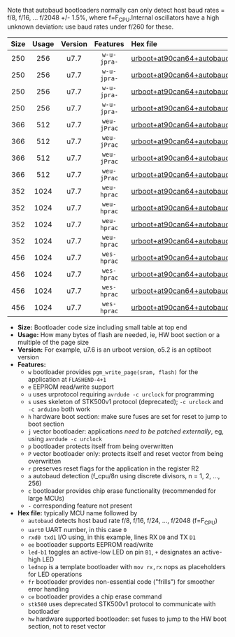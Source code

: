 Note that autobaud bootloaders normally can only detect host baud rates = f/8, f/16, ... f/2048 +/- 1.5%, where f=F<sub>CPU</sub>.Internal oscillators have a high unknown deviation: use baud rates under f/260 for these.

|Size|Usage|Version|Features|Hex file|
|:-:|:-:|:-:|:-:|:--|
|250|256|u7.7|`w-u-jpra-`|[urboot+at90can64+autobaud_uart0_rxe0_txe1_led+b5.hex](https://raw.githubusercontent.com/stefanrueger/urboot.hex/main/mcus/at90can64/autobaud/urboot+at90can64+autobaud_uart0_rxe0_txe1_led+b5.hex)|
|250|256|u7.7|`w-u-jpra-`|[urboot+at90can64+autobaud_uart0_rxe0_txe1_lednop.hex](https://raw.githubusercontent.com/stefanrueger/urboot.hex/main/mcus/at90can64/autobaud/urboot+at90can64+autobaud_uart0_rxe0_txe1_lednop.hex)|
|250|256|u7.7|`w-u-jpra-`|[urboot+at90can64+autobaud_uart1_rxd2_txd3_led+b5.hex](https://raw.githubusercontent.com/stefanrueger/urboot.hex/main/mcus/at90can64/autobaud/urboot+at90can64+autobaud_uart1_rxd2_txd3_led+b5.hex)|
|250|256|u7.7|`w-u-jpra-`|[urboot+at90can64+autobaud_uart1_rxd2_txd3_lednop.hex](https://raw.githubusercontent.com/stefanrueger/urboot.hex/main/mcus/at90can64/autobaud/urboot+at90can64+autobaud_uart1_rxd2_txd3_lednop.hex)|
|366|512|u7.7|`weu-jPrac`|[urboot+at90can64+autobaud_uart0_rxe0_txe1_ee_led+b5_fr_ce.hex](https://raw.githubusercontent.com/stefanrueger/urboot.hex/main/mcus/at90can64/autobaud/urboot+at90can64+autobaud_uart0_rxe0_txe1_ee_led+b5_fr_ce.hex)|
|366|512|u7.7|`weu-jPrac`|[urboot+at90can64+autobaud_uart0_rxe0_txe1_ee_lednop_fr_ce.hex](https://raw.githubusercontent.com/stefanrueger/urboot.hex/main/mcus/at90can64/autobaud/urboot+at90can64+autobaud_uart0_rxe0_txe1_ee_lednop_fr_ce.hex)|
|366|512|u7.7|`weu-jPrac`|[urboot+at90can64+autobaud_uart1_rxd2_txd3_ee_led+b5_fr_ce.hex](https://raw.githubusercontent.com/stefanrueger/urboot.hex/main/mcus/at90can64/autobaud/urboot+at90can64+autobaud_uart1_rxd2_txd3_ee_led+b5_fr_ce.hex)|
|366|512|u7.7|`weu-jPrac`|[urboot+at90can64+autobaud_uart1_rxd2_txd3_ee_lednop_fr_ce.hex](https://raw.githubusercontent.com/stefanrueger/urboot.hex/main/mcus/at90can64/autobaud/urboot+at90can64+autobaud_uart1_rxd2_txd3_ee_lednop_fr_ce.hex)|
|352|1024|u7.7|`weu-hprac`|[urboot+at90can64+autobaud_uart0_rxe0_txe1_ee_led+b5_fr_ce_hw.hex](https://raw.githubusercontent.com/stefanrueger/urboot.hex/main/mcus/at90can64/autobaud/urboot+at90can64+autobaud_uart0_rxe0_txe1_ee_led+b5_fr_ce_hw.hex)|
|352|1024|u7.7|`weu-hprac`|[urboot+at90can64+autobaud_uart0_rxe0_txe1_ee_lednop_fr_ce_hw.hex](https://raw.githubusercontent.com/stefanrueger/urboot.hex/main/mcus/at90can64/autobaud/urboot+at90can64+autobaud_uart0_rxe0_txe1_ee_lednop_fr_ce_hw.hex)|
|352|1024|u7.7|`weu-hprac`|[urboot+at90can64+autobaud_uart1_rxd2_txd3_ee_led+b5_fr_ce_hw.hex](https://raw.githubusercontent.com/stefanrueger/urboot.hex/main/mcus/at90can64/autobaud/urboot+at90can64+autobaud_uart1_rxd2_txd3_ee_led+b5_fr_ce_hw.hex)|
|352|1024|u7.7|`weu-hprac`|[urboot+at90can64+autobaud_uart1_rxd2_txd3_ee_lednop_fr_ce_hw.hex](https://raw.githubusercontent.com/stefanrueger/urboot.hex/main/mcus/at90can64/autobaud/urboot+at90can64+autobaud_uart1_rxd2_txd3_ee_lednop_fr_ce_hw.hex)|
|456|1024|u7.7|`wes-hprac`|[urboot+at90can64+autobaud_uart0_rxe0_txe1_ee_led+b5_fr_ce_stk500_hw.hex](https://raw.githubusercontent.com/stefanrueger/urboot.hex/main/mcus/at90can64/autobaud/urboot+at90can64+autobaud_uart0_rxe0_txe1_ee_led+b5_fr_ce_stk500_hw.hex)|
|456|1024|u7.7|`wes-hprac`|[urboot+at90can64+autobaud_uart0_rxe0_txe1_ee_lednop_fr_ce_stk500_hw.hex](https://raw.githubusercontent.com/stefanrueger/urboot.hex/main/mcus/at90can64/autobaud/urboot+at90can64+autobaud_uart0_rxe0_txe1_ee_lednop_fr_ce_stk500_hw.hex)|
|456|1024|u7.7|`wes-hprac`|[urboot+at90can64+autobaud_uart1_rxd2_txd3_ee_led+b5_fr_ce_stk500_hw.hex](https://raw.githubusercontent.com/stefanrueger/urboot.hex/main/mcus/at90can64/autobaud/urboot+at90can64+autobaud_uart1_rxd2_txd3_ee_led+b5_fr_ce_stk500_hw.hex)|
|456|1024|u7.7|`wes-hprac`|[urboot+at90can64+autobaud_uart1_rxd2_txd3_ee_lednop_fr_ce_stk500_hw.hex](https://raw.githubusercontent.com/stefanrueger/urboot.hex/main/mcus/at90can64/autobaud/urboot+at90can64+autobaud_uart1_rxd2_txd3_ee_lednop_fr_ce_stk500_hw.hex)|

- **Size:** Bootloader code size including small table at top end
- **Usage:** How many bytes of flash are needed, ie, HW boot section or a multiple of the page size
- **Version:** For example, u7.6 is an urboot version, o5.2 is an optiboot version
- **Features:**
  + `w` bootloader provides `pgm_write_page(sram, flash)` for the application at `FLASHEND-4+1`
  + `e` EEPROM read/write support
  + `u` uses urprotocol requiring `avrdude -c urclock` for programming
  + `s` uses skeleton of STK500v1 protocol (deprecated); `-c urclock` and `-c arduino` both work
  + `h` hardware boot section: make sure fuses are set for reset to jump to boot section
  + `j` vector bootloader: applications *need to be patched externally*, eg, using `avrdude -c urclock`
  + `p` bootloader protects itself from being overwritten
  + `P` vector bootloader only: protects itself and reset vector from being overwritten
  + `r` preserves reset flags for the application in the register R2
  + `a` autobaud detection (f_cpu/8n using discrete divisors, n = 1, 2, ..., 256)
  + `c` bootloader provides chip erase functionality (recommended for large MCUs)
  + `-` corresponding feature not present
- **Hex file:** typically MCU name followed by
  + `autobaud` detects host baud rate f/8, f/16, f/24, ..., f/2048 (f=F<sub>CPU</sub>)
  + `uart0` UART number, in this case `0`
  + `rxd0 txd1` I/O using, in this example, lines RX `D0` and TX `D1`
  + `ee` bootloader supports EEPROM read/write
  + `led-b1` toggles an active-low LED on pin `B1`, `+` designates an active-high LED
  + `lednop` is a template bootloader with `mov rx,rx` nops as placeholders for LED operations
  + `fr` bootloader provides non-essential code ("frills") for smoother error handling
  + `ce` bootloader provides a chip erase command
  + `stk500` uses deprecated STK500v1 protocol to communicate with bootloader
  + `hw` hardware supported bootloader: set fuses to jump to the HW boot section, not to reset vector
